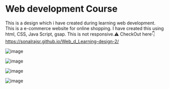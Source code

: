 # Web development Course

This is a design which i have created during learning web development.
This is a e-commerce website for online shopping. 
I have created this using html, CSS, Java Script, gsap. 
This is not responsive.⚠️
CheckOut here👇
https://sonalrajsr.github.io/Web_d_Learning-design-2/

![image](https://github.com/sonalrajsr/-sonalrajsr-Web_d_Learning-design-2/assets/123736054/427c6479-8917-480c-adf6-0d99273a0f64)

![image](https://github.com/sonalrajsr/-sonalrajsr-Web_d_Learning-design-2/assets/123736054/43e762cd-0f05-4a11-997a-21c2d5988706)

![image](https://github.com/sonalrajsr/-sonalrajsr-Web_d_Learning-design-2/assets/123736054/1f660a5c-13d8-4276-a4ff-2b794db1d735)

![image](https://github.com/sonalrajsr/-sonalrajsr-Web_d_Learning-design-2/assets/123736054/387bf630-ccb4-438a-b5b6-e021c762496d)


